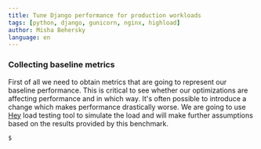 ```yaml
---
title: Tune Django performance for production workloads
tags: [python, django, gunicorn, nginx, highload]
author: Misha Behersky
language: en
---
```


### Collecting baseline metrics

First of all we need to obtain metrics that are going to represent our baseline performance. This is critical to see whether our optimizations are affecting performance and in which way. It's often possible to introduce a change which makes performance drastically worse.
We are going to use [Hey]() load testing tool to simulate the load and will make further assumptions based on the results provided by this benchmark.


```bash
$
```
